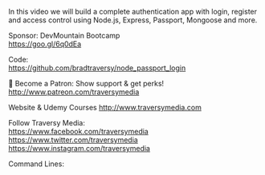 In this video we will build a complete authentication app with login, register and access control using Node.js, Express, Passport, Mongoose and more.

Sponsor: DevMountain Bootcamp\
https://goo.gl/6q0dEa

Code:\
https://github.com/bradtraversy/node_passport_login

💖 Become a Patron: Show support & get perks!\
http://www.patreon.com/traversymedia

Website & Udemy Courses
http://www.traversymedia.com

Follow Traversy Media:\
https://www.facebook.com/traversymedia \
https://www.twitter.com/traversymedia \
https://www.instagram.com/traversymedia

Command Lines:
